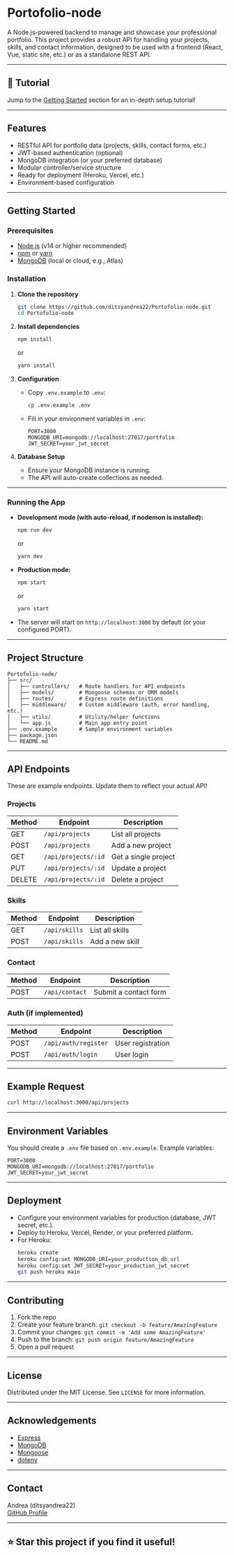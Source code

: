 # Portofolio-node

A Node.js-powered backend to manage and showcase your professional portfolio. This project provides a robust API for handling your projects, skills, and contact information, designed to be used with a frontend (React, Vue, static site, etc.) or as a standalone REST API.

---

## 📖 Tutorial

Jump to the [Getting Started](#getting-started) section for an in-depth setup tutorial!

---

## Features

- RESTful API for portfolio data (projects, skills, contact forms, etc.)
- JWT-based authentication (optional)
- MongoDB integration (or your preferred database)
- Modular controller/service structure
- Ready for deployment (Heroku, Vercel, etc.)
- Environment-based configuration

---

## Getting Started

### Prerequisites

- [Node.js](https://nodejs.org/) (v14 or higher recommended)
- [npm](https://www.npmjs.com/) or [yarn](https://yarnpkg.com/)
- [MongoDB](https://www.mongodb.com/) (local or cloud, e.g., Atlas)

### Installation

1. **Clone the repository**
    ```bash
    git clone https://github.com/ditsyandrea22/Portofolio-node.git
    cd Portofolio-node
    ```

2. **Install dependencies**
    ```bash
    npm install
    ```
    or
    ```bash
    yarn install
    ```

3. **Configuration**
    - Copy `.env.example` to `.env`:
        ```bash
        cp .env.example .env
        ```
    - Fill in your environment variables in `.env`:
        ```
        PORT=3000
        MONGODB_URI=mongodb://localhost:27017/portfolio
        JWT_SECRET=your_jwt_secret
        ```

4. **Database Setup**
    - Ensure your MongoDB instance is running.
    - The API will auto-create collections as needed.

---

### Running the App

- **Development mode (with auto-reload, if nodemon is installed):**
    ```bash
    npm run dev
    ```
    or
    ```bash
    yarn dev
    ```

- **Production mode:**
    ```bash
    npm start
    ```
    or
    ```bash
    yarn start
    ```

- The server will start on `http://localhost:3000` by default (or your configured PORT).

---

## Project Structure

```
Portofolio-node/
├── src/
│   ├── controllers/   # Route handlers for API endpoints
│   ├── models/        # Mongoose schemas or ORM models
│   ├── routes/        # Express route definitions
│   ├── middleware/    # Custom middleware (auth, error handling, etc.)
│   ├── utils/         # Utility/helper functions
│   └── app.js         # Main app entry point
├── .env.example       # Sample environment variables
├── package.json
└── README.md
```

---

## API Endpoints

These are example endpoints. Update them to reflect your actual API!

### Projects

| Method | Endpoint          | Description                |
|--------|-------------------|----------------------------|
| GET    | `/api/projects`   | List all projects          |
| POST   | `/api/projects`   | Add a new project          |
| GET    | `/api/projects/:id` | Get a single project     |
| PUT    | `/api/projects/:id` | Update a project         |
| DELETE | `/api/projects/:id` | Delete a project         |

### Skills

| Method | Endpoint        | Description               |
|--------|-----------------|---------------------------|
| GET    | `/api/skills`   | List all skills           |
| POST   | `/api/skills`   | Add a new skill           |

### Contact

| Method | Endpoint         | Description              |
|--------|------------------|--------------------------|
| POST   | `/api/contact`   | Submit a contact form    |

### Auth (if implemented)

| Method | Endpoint            | Description             |
|--------|---------------------|-------------------------|
| POST   | `/api/auth/register`| User registration       |
| POST   | `/api/auth/login`   | User login              |

---

## Example Request

```bash
curl http://localhost:3000/api/projects
```

---

## Environment Variables

You should create a `.env` file based on `.env.example`. Example variables:

```
PORT=3000
MONGODB_URI=mongodb://localhost:27017/portfolio
JWT_SECRET=your_jwt_secret
```

---

## Deployment

- Configure your environment variables for production (database, JWT secret, etc.).
- Deploy to Heroku, Vercel, Render, or your preferred platform.
- For Heroku:
    ```bash
    heroku create
    heroku config:set MONGODB_URI=your_production_db_url
    heroku config:set JWT_SECRET=your_production_jwt_secret
    git push heroku main
    ```

---

## Contributing

1. Fork the repo
2. Create your feature branch: `git checkout -b feature/AmazingFeature`
3. Commit your changes: `git commit -m 'Add some AmazingFeature'`
4. Push to the branch: `git push origin feature/AmazingFeature`
5. Open a pull request

---

## License

Distributed under the MIT License. See `LICENSE` for more information.

---

## Acknowledgements

- [Express](https://expressjs.com/)
- [MongoDB](https://www.mongodb.com/)
- [Mongoose](https://mongoosejs.com/)
- [dotenv](https://github.com/motdotla/dotenv)

---

## Contact

Andrea (ditsyandrea22)  
[GitHub Profile](https://github.com/ditsyandrea22)

---

## ⭐️ Star this project if you find it useful!
